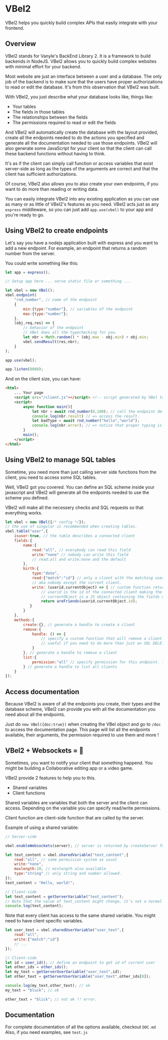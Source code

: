 # VBel2

VBel2 helps you quickly build complex APIs that easily integrate with your frontend.

## Overview

VBel2 stands for Vanyle's BackEnd Library 2. It is a framework to build backends in NodeJS. VBel2 allows you to quickly build complex websites with minimal effort for your backend. 

Most website are just an interface between a user and a database. The only job of the backend is to make sure that the users have proper authorizations to read or edit the database. It's from this observation that VBel2 was built.

With VBel2, you just describe what your database looks like, things like:

- Your tables
- The fields in those tables
- The relationships between the fields
- The permissions required to read or edit the fields

And VBel2 will automatically create the database with the layout provided, create all the endpoints needed to do the actions you specified and generate all the documentation needed to use those endpoints. VBel2 will also generate some JavaScript for your client so that the client can call these backend functions without having to think.

It's as if the client can simply call function or access variables that exist server-side as long as the types of the arguments are correct and that the client has sufficient authorizations.

Of course, VBel2 also allows you to also create your own endpoints, if you want to do more than reading or writing data.

You can easily integrate VBel2 into any existing application as you can use as many or as little of VBel2's features as you need. VBel2 acts just as any `express` middleware, so you can just add `app.use(vbel)` to your app and you're ready to go.

## Using VBel2 to create endpoints

Let's say you have a nodejs application built with express and you want to add a new endpoint.
For example, an endpoint that returns a random number from the server. 

You could write something like this:
```js
let app = express();

// Setup app here ... serve static file or something ...

let vbel = new VBel();
vbel.endpoint(
    "rnd_number", // name of the endpoint
    {
        min:{type:"number"}, // variables of the endpoint
        max:{type:"number"};
    },
    (obj,req,res) => {
        // behavior of the endpoint
        // VBel does all the typechecking for you.
        let nbr = Math.random() * (obj.max - obj.min) + obj.min;
        vbel.sendResult(res,nbr);
    }
);

app.use(vbel);

app.listen(8080);

```

And on the client size, you can have:
```html
<html>
    ... Your page
    <script src="/client.js"></script> <!-- script generated by VBel to access your endpoints -->
    <script>
        async function main(){
            let nbr = await rnd_number(0,100); // call the endpoint defined previously.
            console.log(nbr.result) // => access the result.
            let badType = await rnd_number("hello","world");
            console.log(nbr.error); // => notice that proper typing is required.
        }
        main();
    </script>
</html>
```


## Using VBel2 to manage SQL tables

Sometime, you need more than just calling server side functions from the client,
you need to access some SQL tables.

Well, VBel2 got you covered. You can define an SQL scheme inside your javascript and
VBel2 will generate all the endpoints needed to use the scheme you defined.

VBel2 will make all the necessery checks and SQL requests so that everything works.

```js
let vbel = new VBel({/* config */});
// the use of singular is recommended when creating tables.
vbel.table("user",{
    isuser:true, // the table describes a connected client
    fields:{
        name:{
        	read:"all", // everybody can read this field
        	write:"none" // nobody can write this field
        	// read:all and write:none and the default
    	},
    	birth:{
            type:"date",
            read:{"match":"id"} // only a client with the matching user id can read this.
            // aka nobody except the current client.
            write: (userid,currentObject) => { // custom function returning a bool if you need more control
        		// userid is the id of the connected client making the request. It's null if the client is not logged in.
        		// currentObject is a JS object containing the fields of the object we are trying to access.
        		return areFriends(userid,currentObject.id);
		   }
        }
    },
    methods:{
        create:{}, // generate a handle to create a client
        remove:{
            handle: () => {
                // specify a custom function that will remove a client
                // useful if you need to do more than just an SQL DELETE call.
            }
        }, // generate a handle to remove a client
        list:{
            permission:"all" // specify permission for this endpoint. This has the same format as read / write
        } // generate a handle to list all clients
    }
});

```

## Access documentation

Because VBel2 is aware of all the endpoints you create, their types and the database scheme,
VBel2 can provide you with all the documentation you need about all the endpoints.

Just do `new VBel({doc:true})` when creating the VBel object and go to `/doc` to access the documentation page.
This page will list all the endpoints available, their arguments, the permission required to use them and more !


## VBel2 + Websockets = 💖

Sometimes, you want to notify your client that something happend.
You might be building a Collaborative editing app or a video game.

VBel2 provide 2 features to help you to this.
- Shared variables
- Client functions

Shared variables are variables that both the server and the client can access.
Depending on the variable you can specify read/write permissions.

Client function are client-side function that are called by the server.


Example of using a shared variable:
```js
// Server-side

vbel.enableWebsockets(server); // server is returned by createServer function

let text_content = vbel.sharedVariable("text_content",{
    read:"all", // same permission system as usual
    write:"none",
    maxlength:10, // minlength also available
    type:"string" // only string and number allowed.
});
text_content = "Hello, world!";

// Client-side
let text_content = getServerVariable("text_content");
// Note that the value of text_content might change, it's not a normal JS variable
console.log(text_content);

```
Note that every client has access to the same shared variable.
You might need to have client specific variables.
```js
let user_text = vbel.sharedUserVariable("user_text",{
    read:"all",
    write:{"match":"id"}
    // ...
});

// Client-side
let id = user_id(); // define an endpoint to get id of current user
let other_ids = other_ids();
let my_text = getServerUserVariable("user_text",id);
let other_text = getServerUserVariable("user_text",other_ids[0]);

console.log(my_text,other_text); // ok
my_text = "bluck"; // ok

other_text = "blick"; // not ok !! error.

```

## Documentation

For complete documentation of all the options available, checkout `DOC.md`
Also, if you need examples, see `test.js`